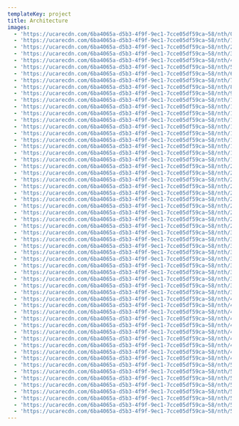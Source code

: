 ```yaml
---
templateKey: project
title: Architecture
images:
  - 'https://ucarecdn.com/6ba4065a-d5b3-4f9f-9ec1-7cce05df59ca~58/nth/0/'
  - 'https://ucarecdn.com/6ba4065a-d5b3-4f9f-9ec1-7cce05df59ca~58/nth/1/'
  - 'https://ucarecdn.com/6ba4065a-d5b3-4f9f-9ec1-7cce05df59ca~58/nth/2/'
  - 'https://ucarecdn.com/6ba4065a-d5b3-4f9f-9ec1-7cce05df59ca~58/nth/3/'
  - 'https://ucarecdn.com/6ba4065a-d5b3-4f9f-9ec1-7cce05df59ca~58/nth/4/'
  - 'https://ucarecdn.com/6ba4065a-d5b3-4f9f-9ec1-7cce05df59ca~58/nth/5/'
  - 'https://ucarecdn.com/6ba4065a-d5b3-4f9f-9ec1-7cce05df59ca~58/nth/6/'
  - 'https://ucarecdn.com/6ba4065a-d5b3-4f9f-9ec1-7cce05df59ca~58/nth/7/'
  - 'https://ucarecdn.com/6ba4065a-d5b3-4f9f-9ec1-7cce05df59ca~58/nth/8/'
  - 'https://ucarecdn.com/6ba4065a-d5b3-4f9f-9ec1-7cce05df59ca~58/nth/9/'
  - 'https://ucarecdn.com/6ba4065a-d5b3-4f9f-9ec1-7cce05df59ca~58/nth/10/'
  - 'https://ucarecdn.com/6ba4065a-d5b3-4f9f-9ec1-7cce05df59ca~58/nth/11/'
  - 'https://ucarecdn.com/6ba4065a-d5b3-4f9f-9ec1-7cce05df59ca~58/nth/12/'
  - 'https://ucarecdn.com/6ba4065a-d5b3-4f9f-9ec1-7cce05df59ca~58/nth/13/'
  - 'https://ucarecdn.com/6ba4065a-d5b3-4f9f-9ec1-7cce05df59ca~58/nth/14/'
  - 'https://ucarecdn.com/6ba4065a-d5b3-4f9f-9ec1-7cce05df59ca~58/nth/15/'
  - 'https://ucarecdn.com/6ba4065a-d5b3-4f9f-9ec1-7cce05df59ca~58/nth/16/'
  - 'https://ucarecdn.com/6ba4065a-d5b3-4f9f-9ec1-7cce05df59ca~58/nth/17/'
  - 'https://ucarecdn.com/6ba4065a-d5b3-4f9f-9ec1-7cce05df59ca~58/nth/18/'
  - 'https://ucarecdn.com/6ba4065a-d5b3-4f9f-9ec1-7cce05df59ca~58/nth/19/'
  - 'https://ucarecdn.com/6ba4065a-d5b3-4f9f-9ec1-7cce05df59ca~58/nth/20/'
  - 'https://ucarecdn.com/6ba4065a-d5b3-4f9f-9ec1-7cce05df59ca~58/nth/21/'
  - 'https://ucarecdn.com/6ba4065a-d5b3-4f9f-9ec1-7cce05df59ca~58/nth/22/'
  - 'https://ucarecdn.com/6ba4065a-d5b3-4f9f-9ec1-7cce05df59ca~58/nth/23/'
  - 'https://ucarecdn.com/6ba4065a-d5b3-4f9f-9ec1-7cce05df59ca~58/nth/24/'
  - 'https://ucarecdn.com/6ba4065a-d5b3-4f9f-9ec1-7cce05df59ca~58/nth/25/'
  - 'https://ucarecdn.com/6ba4065a-d5b3-4f9f-9ec1-7cce05df59ca~58/nth/26/'
  - 'https://ucarecdn.com/6ba4065a-d5b3-4f9f-9ec1-7cce05df59ca~58/nth/27/'
  - 'https://ucarecdn.com/6ba4065a-d5b3-4f9f-9ec1-7cce05df59ca~58/nth/28/'
  - 'https://ucarecdn.com/6ba4065a-d5b3-4f9f-9ec1-7cce05df59ca~58/nth/29/'
  - 'https://ucarecdn.com/6ba4065a-d5b3-4f9f-9ec1-7cce05df59ca~58/nth/30/'
  - 'https://ucarecdn.com/6ba4065a-d5b3-4f9f-9ec1-7cce05df59ca~58/nth/31/'
  - 'https://ucarecdn.com/6ba4065a-d5b3-4f9f-9ec1-7cce05df59ca~58/nth/32/'
  - 'https://ucarecdn.com/6ba4065a-d5b3-4f9f-9ec1-7cce05df59ca~58/nth/33/'
  - 'https://ucarecdn.com/6ba4065a-d5b3-4f9f-9ec1-7cce05df59ca~58/nth/34/'
  - 'https://ucarecdn.com/6ba4065a-d5b3-4f9f-9ec1-7cce05df59ca~58/nth/35/'
  - 'https://ucarecdn.com/6ba4065a-d5b3-4f9f-9ec1-7cce05df59ca~58/nth/36/'
  - 'https://ucarecdn.com/6ba4065a-d5b3-4f9f-9ec1-7cce05df59ca~58/nth/37/'
  - 'https://ucarecdn.com/6ba4065a-d5b3-4f9f-9ec1-7cce05df59ca~58/nth/38/'
  - 'https://ucarecdn.com/6ba4065a-d5b3-4f9f-9ec1-7cce05df59ca~58/nth/39/'
  - 'https://ucarecdn.com/6ba4065a-d5b3-4f9f-9ec1-7cce05df59ca~58/nth/40/'
  - 'https://ucarecdn.com/6ba4065a-d5b3-4f9f-9ec1-7cce05df59ca~58/nth/41/'
  - 'https://ucarecdn.com/6ba4065a-d5b3-4f9f-9ec1-7cce05df59ca~58/nth/42/'
  - 'https://ucarecdn.com/6ba4065a-d5b3-4f9f-9ec1-7cce05df59ca~58/nth/43/'
  - 'https://ucarecdn.com/6ba4065a-d5b3-4f9f-9ec1-7cce05df59ca~58/nth/44/'
  - 'https://ucarecdn.com/6ba4065a-d5b3-4f9f-9ec1-7cce05df59ca~58/nth/45/'
  - 'https://ucarecdn.com/6ba4065a-d5b3-4f9f-9ec1-7cce05df59ca~58/nth/46/'
  - 'https://ucarecdn.com/6ba4065a-d5b3-4f9f-9ec1-7cce05df59ca~58/nth/47/'
  - 'https://ucarecdn.com/6ba4065a-d5b3-4f9f-9ec1-7cce05df59ca~58/nth/48/'
  - 'https://ucarecdn.com/6ba4065a-d5b3-4f9f-9ec1-7cce05df59ca~58/nth/49/'
  - 'https://ucarecdn.com/6ba4065a-d5b3-4f9f-9ec1-7cce05df59ca~58/nth/50/'
  - 'https://ucarecdn.com/6ba4065a-d5b3-4f9f-9ec1-7cce05df59ca~58/nth/51/'
  - 'https://ucarecdn.com/6ba4065a-d5b3-4f9f-9ec1-7cce05df59ca~58/nth/52/'
  - 'https://ucarecdn.com/6ba4065a-d5b3-4f9f-9ec1-7cce05df59ca~58/nth/53/'
  - 'https://ucarecdn.com/6ba4065a-d5b3-4f9f-9ec1-7cce05df59ca~58/nth/54/'
  - 'https://ucarecdn.com/6ba4065a-d5b3-4f9f-9ec1-7cce05df59ca~58/nth/55/'
  - 'https://ucarecdn.com/6ba4065a-d5b3-4f9f-9ec1-7cce05df59ca~58/nth/56/'
  - 'https://ucarecdn.com/6ba4065a-d5b3-4f9f-9ec1-7cce05df59ca~58/nth/57/'
---
```


